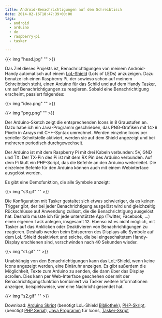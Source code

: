 ```yaml
---
title: Android-Benachrichtigungen auf dem Schreibtisch
date: 2014-02-16T18:47:39+00:00
tags:
  - android
  - arduino
  - de
  - raspberry-pi
  - tasker

---
```


{{< img "head.jpg" "" >}}

Das Ziel dieses Projekts ist, Benachrichtigungen von meinem Android-Handy automatisch auf einem [LoL-Shield][1] (Lots of LEDs) anzuzeigen. Dazu benutze ich einen Raspberry Pi, der sowieso schon auf meinem Schreibtisch steht, einen Arduino für das Schild und auf dem Handy [Tasker][2], um auf Benachrichtigungen zu reagieren. Sobald eine Benachrichtigung erscheint, passiert folgendes:

{{< img "idea.png" "" >}}

<!--more-->

{{< img "png.png" "" >}}

Der Arduino-Sketch zeigt die entsprechenden Icons in 8 Graustufen an. Dazu habe ich ein Java-Programm geschrieben, das PNG-Grafiken mit 14×9 Pixeln in Arrays mit C++-Syntax umrechnet. Werden einzelne Icons per serieller Schnitstelle aktiviert, werden sie auf dem Shield angezeigt und bei mehreren periodisch durchgewechselt.

Der Arduino ist mit dem Raspberry Pi mit drei Kabeln verbunden: 5V, GND und TX. Der TX-Pin des Pi ist mit dem RX Pin des Arduino verbunden. Auf dem Pi läuft ein PHP-Script, das die Befehle an den Arduino weiterleitet. Die einzelnen Befehle für den Arduino können auch mit einem Webinterface ausgelöst werden.

Es gibt eine Demofunktion, die alle Symbole anzeigt:

{{< img "s3.gif" "" >}}

Die Konfiguration mit Tasker gestaltet sich etwas schwieriger, da es keinen Trigger gibt, der bei jeder Benachrichtigung ausgelöst wird und gleichzeitig Rückschlüsse auf Anwendung zulässt, die die Benachrichtigung ausgelöst hat. Deshalb musste ich für jede unterstützte App (Twitter, Facebook, …) einen eigenen Task anlegen, insgesamt 12. Ebenso ist es nicht möglich, mit Tasker auf das Anklicken oder Deaktivieren von Benachrichtigungen zu reagieren. Deshalb werden beim Entsperren des Displays alle Symbole auf dem LoL-Shield deaktiviert und solche, die bei eingeschaltetem Handy-Display erschienen sind, verschwinden nach 40 Sekunden wieder.

{{< img "s1.gif" "" >}}

Unabhängig von den Benachrichtigungen kann das LoL-Shield, wenn keine Icons angezeigt werden, eine Binäruhr anzeigen. Es gibt außerdem die Möglichkeit, Texte zum Arduino zu senden, die dann über das Display scrollen. Dies kann per Web-Interface geschehen oder mit der Benachrichtigungsfunktion kombiniert via Tasker weitere Informationen anzeigen, beispielsweise, wer eine Nachricht gesendet hat.

{{< img "s2.gif" "" >}}

Download: [Arduino Skript][3] (benötigt LoL-Shield [Bibliothek][4]), [PHP-Skript][5], (benötigt [PHP Serial][6]), [Java Programm][7] für Icons, [Tasker-Skript][8]

 [1]: http://jimmieprodgers.com/kits/lolshield/
 [2]: https://play.google.com/store/apps/details?id=net.dinglisch.android.taskerm
 [3]: /article/lol-notifications/lol_notifier.ino
 [4]: http://code.google.com/p/lolshield/
 [5]: /article/lol-notifications/led-api.php.txt
 [6]: https://github.com/Xowap/PHP-Serial
 [7]: /article/lol-notifications/pixelextractor.java
 [8]: /article/lol-notifications/Notification.prj.xml
